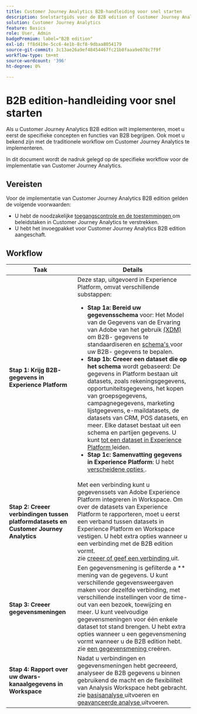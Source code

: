 ```yaml
---
title: Customer Journey Analytics B2B-handleiding voor snel starten
description: Snelstartgids voor de B2B edition of Customer Journey Analytics.
solution: Customer Journey Analytics
feature: Basics
role: User, Admin
badgePremium: label="B2B edition"
exl-id: ff8d419e-5cc6-4e1b-8cf8-9dbaa8054179
source-git-commit: 3c13ae26a9ef48454467fc21b8faaa9e078c7f9f
workflow-type: tm+mt
source-wordcount: '396'
ht-degree: 0%

---
```



# B2B edition-handleiding voor snel starten

Als u Customer Journey Analytics B2B edition wilt implementeren, moet u eerst de specifieke concepten en functies van B2B begrijpen. Ook moet u bekend zijn met de traditionele workflow om Customer Journey Analytics te implementeren.

In dit document wordt de nadruk gelegd op de specifieke workflow voor de implementatie van Customer Journey Analytics.

## Vereisten

Voor de implementatie van Customer Journey Analytics B2B edition gelden de volgende voorwaarden:

* U hebt de noodzakelijke [ toegangscontrole en de toestemmingen ](/help/technotes/access-control.md) om beleidstaken in Customer Journey Analytics te verstrekken.
* U hebt het invoegpakket voor Customer Journey Analytics B2B edition aangeschaft.


## Workflow

| Taak | Details |
| --- | --- |
| **Stap 1: Krijg B2B- gegevens in Experience Platform** | Deze stap, uitgevoerd in Experience Platform, omvat verschillende substappen:<ul><li>**Stap 1a: Bereid uw gegevensschema** voor: Het Model van de Gegevens van de Ervaring van Adobe van het gebruik [ (XDM) ](https://experienceleague.adobe.com/docs/experience-platform/xdm/home.html?lang=nl) om B2B- gegevens te standaardiseren en [ schema&#39;s ](https://experienceleague.adobe.com/en/docs/experience-platform/rtcdp/schemas/b2b) voor uw B2B- gegevens te bepalen.</li><li>**Stap 1b: Creeer een dataset die op het schema** wordt gebaseerd: De gegevens in Platform bestaan uit datasets, zoals rekeningsgegevens, opportuniteitsgegevens, het kopen van groepsgegevens, campagnegegevens, marketing lijstgegevens, e-maildatasets, de datasets van CRM, POS datasets, en meer. Elke dataset bestaat uit een schema en partijen gegevens. U kunt [ tot een dataset in Experience Platform ](https://experienceleague.adobe.com/docs/platform-learn/getting-started-for-data-architects-and-data-engineers/create-datasets.html) leiden.</li><li>**Stap 1c: Samenvatting gegevens in Experience Platform**: U hebt [ verscheidene opties ](https://experienceleague.adobe.com/en/docs/experience-platform/ingestion/home).</li></ul> |
| **Stap 2: Creeer verbindingen tussen platformdatasets en Customer Journey Analytics** | Met een verbinding kunt u gegevenssets van Adobe Experience Platform integreren in Workspace. Om over de datasets van Experience Platform te rapporteren, moet u eerst een verband tussen datasets in Experience Platform en Workspace vestigen. U hebt extra opties wanneer u een verbinding met de B2B edition vormt. <br> zie [ creeer of geef een verbinding ](/help/connections/create-connection.md) uit. |
| **Stap 3: Creeer gegevensmeningen** | Een gegevensmening is gefilterde a ** mening van de gegevens. U kunt verschillende gegevensweergaven maken voor dezelfde verbinding, met verschillende instellingen voor de time-out van een bezoek, toewijzing en meer. U kunt veelvoudige gegevensmeningen voor één enkele dataset tot stand brengen. U hebt extra opties wanneer u een gegevensmening vormt wanneer u de B2B edition hebt.<br> zie [ een gegevensmening ](/help/data-views/create-dataview.md) creëren. |
| **Stap 4: Rapport over uw dwars-kanaalgegevens in Workspace** | Nadat u verbindingen en gegevensmeningen hebt gecreeerd, analyseer de B2B gegevens u binnen gebruikend de macht en de flexibiliteit van Analysis Workspace hebt gebracht.<br> zie [ basisanalyse ](/help/analysis-workspace/perform-basic-analysis.md) uitvoeren en [ geavanceerde analyse ](/help/analysis-workspace/perform-adv-analysis.md) uitvoeren. |

<!--

## Use Case

The [B2B Use Case ](../data-ingestion/data-ingestion.md) document provides an example use case on how to implement Customer  Journey Analytics B2B Edition.

-->